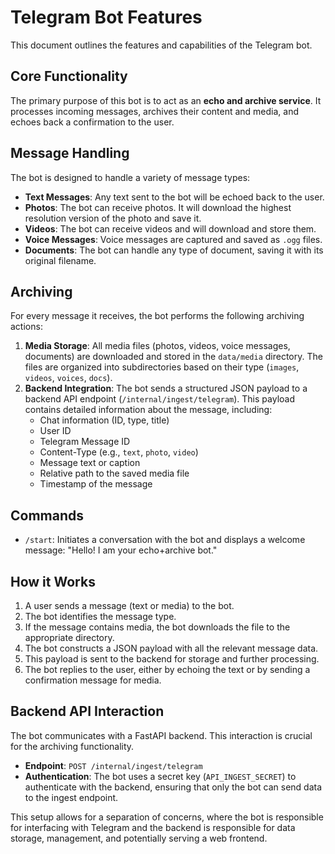 # Telegram Bot Features

This document outlines the features and capabilities of the Telegram bot.

## Core Functionality

The primary purpose of this bot is to act as an **echo and archive service**. It processes incoming messages, archives their content and media, and echoes back a confirmation to the user.

## Message Handling

The bot is designed to handle a variety of message types:

- **Text Messages**: Any text sent to the bot will be echoed back to the user.
- **Photos**: The bot can receive photos. It will download the highest resolution version of the photo and save it.
- **Videos**: The bot can receive videos and will download and store them.
- **Voice Messages**: Voice messages are captured and saved as `.ogg` files.
- **Documents**: The bot can handle any type of document, saving it with its original filename.

## Archiving

For every message it receives, the bot performs the following archiving actions:

1. **Media Storage**: All media files (photos, videos, voice messages, documents) are downloaded and stored in the `data/media` directory. The files are organized into subdirectories based on their type (`images`, `videos`, `voices`, `docs`).
2. **Backend Integration**: The bot sends a structured JSON payload to a backend API endpoint (`/internal/ingest/telegram`). This payload contains detailed information about the message, including:
    - Chat information (ID, type, title)
    - User ID
    - Telegram Message ID
    - Content-Type (e.g., `text`, `photo`, `video`)
    - Message text or caption
    - Relative path to the saved media file
    - Timestamp of the message

## Commands

- `/start`: Initiates a conversation with the bot and displays a welcome message: "Hello! I am your echo+archive bot."

## How it Works

1. A user sends a message (text or media) to the bot.
2. The bot identifies the message type.
3. If the message contains media, the bot downloads the file to the appropriate directory.
4. The bot constructs a JSON payload with all the relevant message data.
5. This payload is sent to the backend for storage and further processing.
6. The bot replies to the user, either by echoing the text or by sending a confirmation message for media.

## Backend API Interaction

The bot communicates with a FastAPI backend. This interaction is crucial for the archiving functionality.

- **Endpoint**: `POST /internal/ingest/telegram`
- **Authentication**: The bot uses a secret key (`API_INGEST_SECRET`) to authenticate with the backend, ensuring that only the bot can send data to the ingest endpoint.

This setup allows for a separation of concerns, where the bot is responsible for interfacing with Telegram and the backend is responsible for data storage, management, and potentially serving a web frontend.
